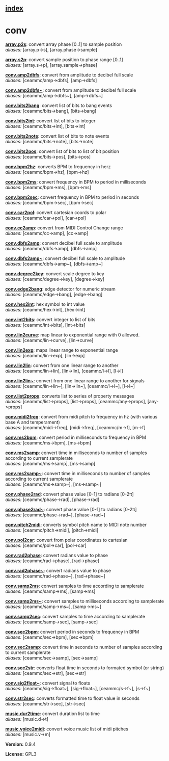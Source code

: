 [index](index.html) 
---

# conv




[**array.p2s**](array.p2s.html): convert array phase [0..1] to sample position <br>
_aliases:_ [array.p-&gt;s], [array.phase-&gt;sample]


[**array.s2p**](array.s2p.html): convert sample position to phase range [0..1] <br>
_aliases:_ [array.s-&gt;p], [array.sample-&gt;phase]


[**conv.amp2dbfs**](conv.amp2dbfs.html): convert from amplitude to decibel full scale <br>
_aliases:_ [ceammc/amp-&gt;dbfs], [amp-&gt;dbfs]


[**conv.amp2dbfs~**](conv.amp2dbfs~.html): convert from amplitude to decibel full scale <br>
_aliases:_ [ceammc/amp-&gt;dbfs~], [amp-&gt;dbfs~]


[**conv.bits2bang**](conv.bits2bang.html): convert list of bits to bang events <br>
_aliases:_ [ceammc/bits-&gt;bang], [bits-&gt;bang]


[**conv.bits2int**](conv.bits2int.html): convert list of bits to integer <br>
_aliases:_ [ceammc/bits-&gt;int], [bits-&gt;int]


[**conv.bits2note**](conv.bits2note.html): convert list of bits to note events <br>
_aliases:_ [ceammc/bits-&gt;note], [bits-&gt;note]


[**conv.bits2pos**](conv.bits2pos.html): convert list of bits to list of bit position <br>
_aliases:_ [ceammc/bits-&gt;pos], [bits-&gt;pos]


[**conv.bpm2hz**](conv.bpm2hz.html): converts BPM to frequency in herz <br>
_aliases:_ [ceammc/bpm-&gt;hz], [bpm-&gt;hz]


[**conv.bpm2ms**](conv.bpm2ms.html): convert frequency in BPM to period in milliseconds <br>
_aliases:_ [ceammc/bpm-&gt;ms], [bpm-&gt;ms]


[**conv.bpm2sec**](conv.bpm2sec.html): convert frequency in BPM to period in seconds <br>
_aliases:_ [ceammc/bpm-&gt;sec], [bpm-&gt;sec]


[**conv.car2pol**](conv.car2pol.html): convert cartesian coords to polar <br>
_aliases:_ [ceammc/car-&gt;pol], [car-&gt;pol]


[**conv.cc2amp**](conv.cc2amp.html): convert from MIDI Control Change range <br>
_aliases:_ [ceammc/cc-&gt;amp], [cc-&gt;amp]


[**conv.dbfs2amp**](conv.dbfs2amp.html): convert decibel full scale to amplitude <br>
_aliases:_ [ceammc/dbfs-&gt;amp], [dbfs-&gt;amp]


[**conv.dbfs2amp~**](conv.dbfs2amp~.html): convert decibel full scale to amplitude <br>
_aliases:_ [ceammc/dbfs-&gt;amp~], [dbfs-&gt;amp~]


[**conv.degree2key**](conv.degree2key.html): convert scale degree to key <br>
_aliases:_ [ceammc/degree-&gt;key], [degree-&gt;key]


[**conv.edge2bang**](conv.edge2bang.html): edge detector for numeric stream <br>
_aliases:_ [ceammc/edge-&gt;bang], [edge-&gt;bang]


[**conv.hex2int**](conv.hex2int.html): hex symbol to int value <br>
_aliases:_ [ceammc/hex-&gt;int], [hex-&gt;int]


[**conv.int2bits**](conv.int2bits.html): convert integer to list of bits <br>
_aliases:_ [ceammc/int-&gt;bits], [int-&gt;bits]


[**conv.lin2curve**](conv.lin2curve.html): map linear to exponential range with 0 allowed. <br>
_aliases:_ [ceammc/lin-&gt;curve], [lin-&gt;curve]


[**conv.lin2exp**](conv.lin2exp.html): maps linear range to exponential range <br>
_aliases:_ [ceammc/lin-&gt;exp], [lin-&gt;exp]


[**conv.lin2lin**](conv.lin2lin.html): convert from one linear range to another <br>
_aliases:_ [ceammc/lin-&gt;lin], [lin-&gt;lin], [ceammc/l-&gt;l], [l-&gt;l]


[**conv.lin2lin~**](conv.lin2lin~.html): convert from one linear range to another for signals <br>
_aliases:_ [ceammc/lin-&gt;lin~], [lin-&gt;lin~], [ceammc/l-&gt;l~], [l-&gt;l~]


[**conv.list2props**](conv.list2props.html): converts list to series of property messages <br>
_aliases:_ [ceammc/list-&gt;props], [list-&gt;props], [ceammc/any-&gt;props], [any-&gt;props]


[**conv.midi2freq**](conv.midi2freq.html): convert from midi pitch to frequency in hz (with various base A and temperament) <br>
_aliases:_ [ceammc/midi-&gt;freq], [midi-&gt;freq], [ceammc/m-&gt;f], [m-&gt;f]


[**conv.ms2bpm**](conv.ms2bpm.html): convert period in milliseconds to frequency in BPM <br>
_aliases:_ [ceammc/ms-&gt;bpm], [ms-&gt;bpm]


[**conv.ms2samp**](conv.ms2samp.html): convert time in milliseconds to number of samples according to current samplerate <br>
_aliases:_ [ceammc/ms-&gt;samp], [ms-&gt;samp]


[**conv.ms2samp~**](conv.ms2samp~.html): convert time in milliseconds to number of samples according to current samplerate <br>
_aliases:_ [ceammc/ms-&gt;samp~], [ms-&gt;samp~]


[**conv.phase2rad**](conv.phase2rad.html): convert phase value [0-1] to radians [0-2π] <br>
_aliases:_ [ceammc/phase-&gt;rad], [phase-&gt;rad]


[**conv.phase2rad~**](conv.phase2rad~.html): convert phase value [0-1] to radians [0-2π] <br>
_aliases:_ [ceammc/phase-&gt;rad~], [phase-&gt;rad~]


[**conv.pitch2midi**](conv.pitch2midi.html): converts symbol pitch name to MIDI note number <br>
_aliases:_ [ceammc/pitch-&gt;midi], [pitch-&gt;midi]


[**conv.pol2car**](conv.pol2car.html): convert from polar coordinates to cartesian <br>
_aliases:_ [ceammc/pol-&gt;car], [pol-&gt;car]


[**conv.rad2phase**](conv.rad2phase.html): convert radians value to phase <br>
_aliases:_ [ceammc/rad-&gt;phase], [rad-&gt;phase]


[**conv.rad2phase~**](conv.rad2phase~.html): convert radians value to phase <br>
_aliases:_ [ceammc/rad-&gt;phase~], [rad-&gt;phase~]


[**conv.samp2ms**](conv.samp2ms.html): convert samples to time according to samplerate <br>
_aliases:_ [ceammc/samp-&gt;ms], [samp-&gt;ms]


[**conv.samp2ms~**](conv.samp2ms~.html): convert samples to milliseconds according to samplerate <br>
_aliases:_ [ceammc/samp-&gt;ms~], [samp-&gt;ms~]


[**conv.samp2sec**](conv.samp2sec.html): convert samples to time according to samplerate <br>
_aliases:_ [ceammc/samp-&gt;sec], [samp-&gt;sec]


[**conv.sec2bpm**](conv.sec2bpm.html): convert period in seconds to frequency in BPM <br>
_aliases:_ [ceammc/sec-&gt;bpm], [sec-&gt;bpm]


[**conv.sec2samp**](conv.sec2samp.html): convert time in seconds to number of samples according to current samplerate <br>
_aliases:_ [ceammc/sec-&gt;samp], [sec-&gt;samp]


[**conv.sec2str**](conv.sec2str.html): converts float time in seconds to formated symbol (or string) <br>
_aliases:_ [ceammc/sec-&gt;str], [sec-&gt;str]


[**conv.sig2float~**](conv.sig2float~.html): convert signal to floats <br>
_aliases:_ [ceammc/sig-&gt;float~], [sig-&gt;float~], [ceammc/s-&gt;f~], [s-&gt;f~]


[**conv.str2sec**](conv.str2sec.html): converts formatted time to float value in seconds <br>
_aliases:_ [ceammc/str-&gt;sec], [str-&gt;sec]


[**music.dur2time**](music.dur2time.html): convert duration list to time <br>
_aliases:_ [music.d-&gt;t]


[**music.voice2midi**](music.voice2midi.html): convert voice music list of midi pitches <br>
_aliases:_ [music.v-&gt;m]



**Version:** 0.9.4

**License:** GPL3
